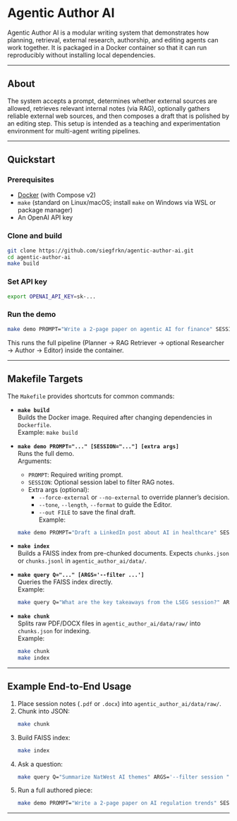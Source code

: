 # Agentic Author AI

Agentic Author AI is a modular writing system that demonstrates how planning, retrieval, external research, authorship, and editing agents can work together. It is packaged in a Docker container so that it can run reproducibly without installing local dependencies.

---

## About

The system accepts a prompt, determines whether external sources are allowed, retrieves relevant internal notes (via RAG), optionally gathers reliable external web sources, and then composes a draft that is polished by an editing step. This setup is intended as a teaching and experimentation environment for multi-agent writing pipelines.

---

## Quickstart

### Prerequisites
- [Docker](https://docs.docker.com/get-docker/) (with Compose v2)
- `make` (standard on Linux/macOS; install `make` on Windows via WSL or package manager)
- An OpenAI API key

### Clone and build
```bash
git clone https://github.com/siegfrkn/agentic-author-ai.git
cd agentic-author-ai
make build
```

### Set API key
```bash
export OPENAI_API_KEY=sk-...
```

### Run the demo
```bash
make demo PROMPT="Write a 2-page paper on agentic AI for finance" SESSION="Lseg Notes"
```

This runs the full pipeline (Planner → RAG Retriever → optional Researcher → Author → Editor) inside the container.

---

## Makefile Targets

The `Makefile` provides shortcuts for common commands:

- **`make build`**  
  Builds the Docker image. Required after changing dependencies in `Dockerfile`.  
  Example: `make build`

- **`make demo PROMPT="..." [SESSION="..."] [extra args]`**  
  Runs the full demo.  
  Arguments:  
  - `PROMPT`: Required writing prompt.  
  - `SESSION`: Optional session label to filter RAG notes.  
  - Extra args (optional):
    - `--force-external` or `--no-external` to override planner’s decision.
    - `--tone`, `--length`, `--format` to guide the Editor.
    - `--out FILE` to save the final draft.  
  Example:  
  ```bash
  make demo PROMPT="Draft a LinkedIn post about AI in healthcare" SESSION="Natwest" --tone="executive concise"
  ```

- **`make index`**  
  Builds a FAISS index from pre-chunked documents. Expects `chunks.json` or `chunks.jsonl` in `agentic_author_ai/data/`.

- **`make query Q="..." [ARGS='--filter ...']`**  
  Queries the FAISS index directly.  
  Example:  
  ```bash
  make query Q="What are the key takeaways from the LSEG session?" ARGS='--filter session "Lseg Notes"'
  ```

- **`make chunk`**  
  Splits raw PDF/DOCX files in `agentic_author_ai/data/raw/` into `chunks.json` for indexing.  
  Example:  
  ```bash
  make chunk
  make index
  ```

---

## Example End-to-End Usage

1. Place session notes (`.pdf` or `.docx`) into `agentic_author_ai/data/raw/`.  
2. Chunk into JSON:  
   ```bash
   make chunk
   ```
3. Build FAISS index:  
   ```bash
   make index
   ```
4. Ask a question:  
   ```bash
   make query Q="Summarize NatWest AI themes" ARGS='--filter session "Natwest"'
   ```
5. Run a full authored piece:  
   ```bash
   make demo PROMPT="Write a 2-page paper on AI regulation trends" SESSION="Natwest" --tone="formal" --out data/regulation.md
   ```

---
